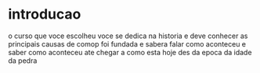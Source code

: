 # introducao

o curso que voce escolheu voce se dedica na historia e deve conhecer as principais causas de comop foi fundada e sabera falar como aconteceu e saber como aconteceu ate chegar a como esta hoje  des da epoca da idade da pedra 
